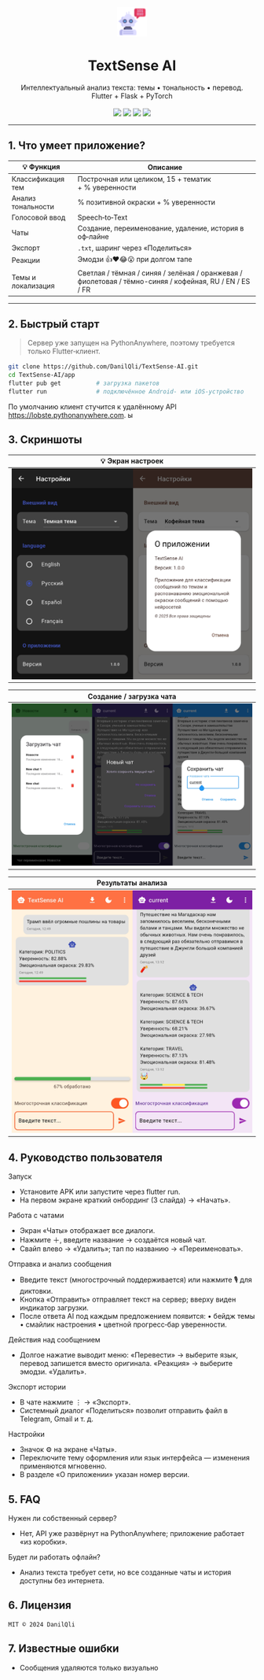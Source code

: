 <p align="center">
  <img src="img/logo.png" height="60" alt="TextSense AI logo">
</p>

<h1 align="center">TextSense AI</h1>
<p align="center">
Интеллектуальный анализ текста: темы • тональность • перевод.  
Flutter + Flask + PyTorch
<br><br>
<img src="https://img.shields.io/badge/Flutter-3.19-blue?logo=flutter">
<img src="https://img.shields.io/badge/Dart-2.19-blue?logo=dart">
<img src="https://img.shields.io/badge/Python-3.11-yellow?logo=python">
<img src="https://img.shields.io/badge/License-MIT-green">
</p>

---

## 1. Что умеет приложение?

| 💡 Функция         | Описание                                                                                                |
|--------------------|---------------------------------------------------------------------------------------------------------|
| Классификация тем  | Построчная или целиком, 15 + тематик + % уверенности                                                    |
| Анализ тональности | % позитивной окраски + % уверенности                                                                    |
| Голосовой ввод     | Speech‑to‑Text                                                                                          |
| Чаты               | Создание, переименование, удаление, история в оф‑лайне                                                  |
| Экспорт            | `.txt`, шаринг через «Поделиться»                                                                       |
| Реакции            | Эмодзи 👍❤️😂😮 при долгом тапе                                                                         |
| Темы и локализация | Светлая / тёмная / синяя / зелёная / оранжевая / фиолетовая / тёмно-синяя / кофейная, RU / EN / ES / FR |

---

## 2. Быстрый старт

> Сервер уже запущен на PythonAnywhere, поэтому требуется только Flutter‑клиент.

```bash
git clone https://github.com/DanilQli/TextSense-AI.git
cd TextSense-AI/app
flutter pub get          # загрузка пакетов
flutter run              # подключённое Android‑ или iOS‑устройство
```
По умолчанию клиент стучится к удалённому API https://lobste.pythonanywhere.com.
ы
## 3. Скриншоты

| 💡 Экран настроек     |
|-----------------------|
| <img src="img/1.png"> |
		
| Создание / загрузка чата | 
|--------------------------|
| <img src="img/2.png">    | 

| Результаты анализа    |
|-----------------------|
| <img src="img/3.png"> |


## 4. Руководство пользователя

Запуск

- Установите APK или запустите через flutter run.
- На первом экране краткий онбординг (3 слайда) → «Начать».

Работа с чатами
- Экран «Чаты» отображает все диалоги.
- Нажмите ＋, введите название → создаётся новый чат.
- Свайп влево → «Удалить»; тап по названию → «Переименовать».

Отправка и анализ сообщения
- Введите текст (многострочный поддерживается) или нажмите 🎙 для диктовки.
- Кнопка «Отправить» отправляет текст на сервер; вверху виден индикатор загрузки.
- После ответа AI под каждым предложением появится:
• бейдж темы • смайлик настроения • цветной прогресс‑бар уверенности.

Действия над сообщением
- Долгое нажатие выводит меню:
«Перевести» → выберите язык, перевод запишется вместо оригинала.
«Реакция» → выберите эмодзи.
«Удалить».

Экспорт истории
- В чате нажмите ⋮ → «Экспорт».
- Системный диалог «Поделиться» позволит отправить файл в Telegram, Gmail и т. д.

Настройки
- Значок ⚙ на экране «Чаты».
- Переключите тему оформления или язык интерфейса — изменения применяются мгновенно.
- В разделе «О приложении» указан номер версии.

## 5. FAQ

Нужен ли собственный сервер?
*  Нет, API уже развёрнут на PythonAnywhere; приложение работает «из коробки».

Будет ли работать офлайн?
* Анализ текста требует сети, но все созданные чаты и история доступны без интернета.


## 6. Лицензия
```
MIT © 2024 DanilQli
```


## 7. Известные ошибки
* Сообщения удаляются только визуально